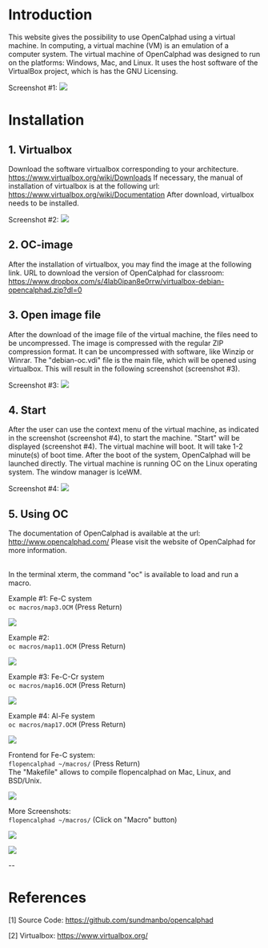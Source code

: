 

# Introduction
This website gives the possibility to use OpenCalphad using a virtual machine. In computing, a virtual machine (VM) is an emulation of a computer system.  The virtual machine of OpenCalphad was designed to run on the platforms: Windows, Mac, and Linux. It uses the host software of the VirtualBox project, which is has the GNU Licensing. 

Screenshot #1: ![](https://raw.githubusercontent.com/lusamek/OpenCalphad/master/OC-Screen1.jpg)

# Installation
## 1. Virtualbox
Download the software virtualbox corresponding to your architecture. https://www.virtualbox.org/wiki/Downloads
If necessary, the manual of installation of virtualbox is at the following url: https://www.virtualbox.org/wiki/Documentation
After download, virtualbox needs to be installed.  

Screenshot #2:
![](https://raw.githubusercontent.com/lusamek/OpenCalphad/master/Guide-OC-VB-P01.jpg)


## 2. OC-image 
After the installation of virtualbox, you may find the image at the following link.
URL to download the version of OpenCalphad for classroom: https://www.dropbox.com/s/4lab0ipan8e0rrw/virtualbox-debian-opencalphad.zip?dl=0

## 3. Open image file
After the download of the image file of the virtual machine, the files need to be uncompressed. The image is compressed with the regular ZIP compression format. It can be uncompressed with software, like Winzip or Winrar. The "debian-oc.vdi" file is the main file, which will be opened using virtualbox. This will result in the following screenshot (screenshot #3). 

Screenshot #3:
![](https://raw.githubusercontent.com/lusamek/OpenCalphad/master/Guide-OC-VM-P01.jpg)

## 4. Start 
After the user can use the context menu of the virtual machine, as indicated in the screenshot (screenshot #4), to start the machine. "Start" will be displayed (screenshot #4). The virtual machine will boot. It will take 1-2 minute(s) of boot time. After the boot of the system, OpenCalphad will be launched directly. The virtual machine is running OC on the Linux operating system. The window manager is IceWM. 

Screenshot #4:
![](https://raw.githubusercontent.com/lusamek/OpenCalphad/master/Guide-OC-VM-P02.jpg)


## 5. Using OC
The documentation of OpenCalphad is available at the url: http://www.opencalphad.com/
Please visit the website of OpenCalphad for more information. 
<br/>
<br/>

In the terminal xterm, the command "oc" is available to load and run a macro. 

Example #1: Fe-C system <br/>
` oc macros/map3.OCM ` 
(Press Return)

![](https://raw.githubusercontent.com/lusamek/OpenCalphad/master/Example-OC6-Fe-C-map3.jpg)



Example #2: <br/>
` oc macros/map11.OCM ` 
(Press Return)

![](https://raw.githubusercontent.com/lusamek/OpenCalphad/master/Example-OC6-Fe-C-map11.jpg)



Example #3: Fe-C-Cr system <br/>
` oc macros/map16.OCM ` 
(Press Return)

![](https://raw.githubusercontent.com/lusamek/OpenCalphad/master/Example-OC6-map16.jpg)




Example #4: Al-Fe system <br/>
` oc macros/map17.OCM ` 
(Press Return)

![](https://raw.githubusercontent.com/lusamek/OpenCalphad/master/Example-OC6-Fe-C-map17.jpg)




Frontend for Fe-C system:<br/>
` flopencalphad ~/macros/ ` 
(Press Return) <br/>
The "Makefile" allows to compile flopencalphad on Mac, Linux, and BSD/Unix.<br/>

![](https://raw.githubusercontent.com/lusamek/OpenCalphad/master/flopencalphad-2.png)


More Screenshots: <br/>
` flopencalphad ~/macros/ ` 
(Click on "Macro" button) <br/>

![](https://raw.githubusercontent.com/lusamek/OpenCalphad/master/flopencalphad-3.png)

![](https://raw.githubusercontent.com/lusamek/OpenCalphad/master/flopencalphad-4.png)


--
# References

[1] Source Code: https://github.com/sundmanbo/opencalphad

[2] Virtualbox: https://www.virtualbox.org/

